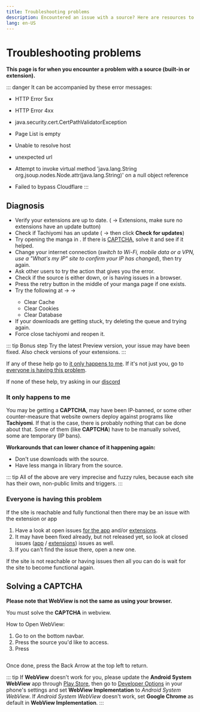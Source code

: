 ```yaml
---
title: Troubleshooting problems
description: Encountered an issue with a source? Here are resources to help you troubleshoot it.
lang: en-US
---
```


# Troubleshooting problems

**This page is for when you encounter a problem with a source (built-in or extension).**

::: danger It can be accompanied by these error messages:
+ HTTP Error 5xx
- HTTP Error 4xx
+ java.security.cert.CertPathValidatorException
- Page List is empty
+ Unable to resolve host
- unexpected url
+ Attempt to invoke virtual method 'java.lang.String org.jsoup.nodes.Node.attr(java.lang.String)' on a null object reference
- Failed to bypass Cloudflare
:::

## Diagnosis
* Verify your extensions are up to date. (<Navigation item="browse"/> → Extensions, make sure no extensions have an update button)
* Check if Tachiyomi has an update (<Navigation item="more"/> → <Navigation item="about"/> then click **Check for updates**) 
* Try opening the manga in <Navigation item="webview"/>. If there is [CAPTCHA](#solving-a-captcha), solve it and see if it helped.
* Change your internet connection (*switch to Wi-Fi, mobile data or a VPN, use a "What's my IP" site to confirm your IP has changed*), then try again.
* Ask other users to try the action that gives you the error.
* Check if the source is either down, or is having issues in a browser.
* Press the retry button in the middle of your manga page if one exists.
* Try the following at <Navigation item="more"/> → <Navigation item="settings"/> → <Navigation item="settings_advanced"/>
  * Clear Cache
  * Clear Cookies
  * Clear Database
* If your downloads are getting stuck, try deleting the queue and trying again.
* Force close tachiyomi and reopen it.

::: tip Bonus step
Try the latest Preview version, your issue may have been fixed. Also check versions of your extensions.
:::

If any of these help go to [it only happens to me](#it-only-happens-to-me).
If it's not just you, go to [everyone is having this problem](#everyone-is-having-this-problem).

If none of these help, try asking in our [discord](https://discord.gg/tachiyomi)

### It only happens to me
You may be getting a **CAPTCHA**, may have been IP-banned, or some other counter-measure that website owners deploy against programs like **Tachiyomi**. If that is the case, there is probably nothing that can be done about that. Some of them (like **CAPTCHA**) have to be manually solved, some are temporary (IP bans).

**Workarounds that can lower chance of it happening again:**
* Don't use downloads with the source.
* Have less manga in library from the source.

::: tip
All of the above are very imprecise and fuzzy rules, because each site has their own, non-public limits and triggers.
:::

### Everyone is having this problem
If the site is reachable and fully functional then there may be an issue with the extension or app 
1. Have a look at open issues [for the app](https://github.com/inorichi/tachiyomi/issues) and/or [extensions](https://github.com/inorichi/tachiyomi-extensions/issues).
1. It may have been fixed already, but not released yet, so look at closed issues ([app](https://github.com/inorichi/tachiyomi/issues?q=is%3Aissue+is%3Aclosed) / [extensions](https://github.com/inorichi/tachiyomi-extensions/issues?q=is%3Aissue+is%3Aclosed)) issues as well.
1. If you can't find the issue there, open a new one.

If the site is not reachable or having issues then all you can do is wait for the site to become functional again.

## Solving a CAPTCHA <Badge text="0.9.0 +" vertical="middle"/>

**Please note that WebView is not the same as using your browser.**

You must solve the **CAPTCHA** in webview.

How to Open WebView:
1. Go to <Navigation item="browse"/> on the bottom navbar.
1. Press the source you'd like to access.
1. Press <Navigation item="webview"/>

<figure class="centered">
	<img :src="$withBase('/help/guides/source-problems/assets/WebView-Open.jpg')">
</figure>

Once done, press the Back Arrow at the top left to return.

::: tip
If **WebView** doesn't work for you, please update the **Android System WebView** app through [Play Store](https://play.google.com/store/apps/details?id=com.google.android.WebView), then go to [Developer Options](https://developer.android.com/studio/debug/dev-options) in your phone's settings and set **WebView Implementation** to *Android System WebView*. If *Android System WebView* doesn't work, set **Google Chrome** as default in **WebView Implementation**.
:::


